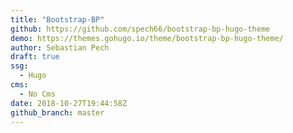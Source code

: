 ```yaml
---
title: "Bootstrap-BP"
github: https://github.com/spech66/bootstrap-bp-hugo-theme
demo: https://themes.gohugo.io/theme/bootstrap-bp-hugo-theme/
author: Sebastian Pech
draft: true
ssg:
  - Hugo
cms:
  - No Cms
date: 2018-10-27T19:44:58Z
github_branch: master
---
```

